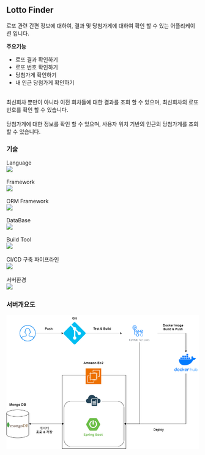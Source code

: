 ## Lotto Finder

로또 관련 간편 정보에 대하여, 결과 및 당첨가게에 대하여 확인 할 수 있는 어플리케이션 입니다.

**주요기능**
* 로또 결과 확인하기
* 로또 번호 확인하기
* 당첨가게 확인하기
* 내 인근 당첨가게 확인하기

<br>
최신회차 뿐만이 아니라 이전 회차들에 대한 결과를 조회 할 수 있으며, 
최신회차의 로또 번호를 확인 할 수 있습니다.<br>
<br>
당첨가게에 대한 정보를 확인 할 수 있으며, 사용자 위치 기반의 인근의 당첨가게를 조회 할 수 있습니다.

### 기술
Language<br>
<img src="https://img.shields.io/badge/Java-007396?style=flat-square&logo=java&logoColor=white"/>

Framework<br>
<img src="https://img.shields.io/badge/springboot-6DB33F?style=flat-square&logo=springboot&logoColor=white">

ORM Framework<br>
<img src="https://img.shields.io/badge/JPA-6DB33F?style=flat-square&logo=spring&logoColor=white">

DataBase<br>
<img src="https://img.shields.io/badge/MongoDB-47A248?style=flat-square&logo=MongoDB&logoColor=white"/>

Build Tool<br>
<img src="https://img.shields.io/badge/Gradle-02303A?style=flat-square&logo=gradle&logoColor=white">

CI/CD 구축 파이프라인<br>
<img src="https://img.shields.io/badge/Git action-007396?style=flat-square&logo=java&logoColor=white"/>

서버환경<br>
<img src="https://img.shields.io/badge/Amazon ec2-FF9900?style=flat-square&logo=amazonec2&logoColor=white">

### 서버개요도
![lottofinder 서버 개요도.drawio.png](overview%2Fimages%2Flottofinder%20%EC%84%9C%EB%B2%84%20%EA%B0%9C%EC%9A%94%EB%8F%84.drawio.png)

